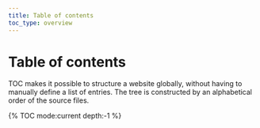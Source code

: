 ```yaml
---
title: Table of contents
toc_type: overview
---
```


# Table of contents

TOC makes it possible to structure a website globally, without having to manually define a list of entries. The tree is constructed by an alphabetical order of the source files.

{% TOC mode:current depth:-1 %}
